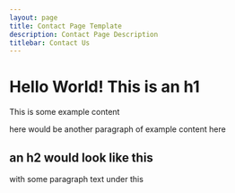 ```yaml
---
layout: page 
title: Contact Page Template 
description: Contact Page Description
titlebar: Contact Us
---
```


# Hello World! This is an h1

This is some example content

here would be another paragraph of example content here

## an h2 would look like this

with some paragraph text under this
